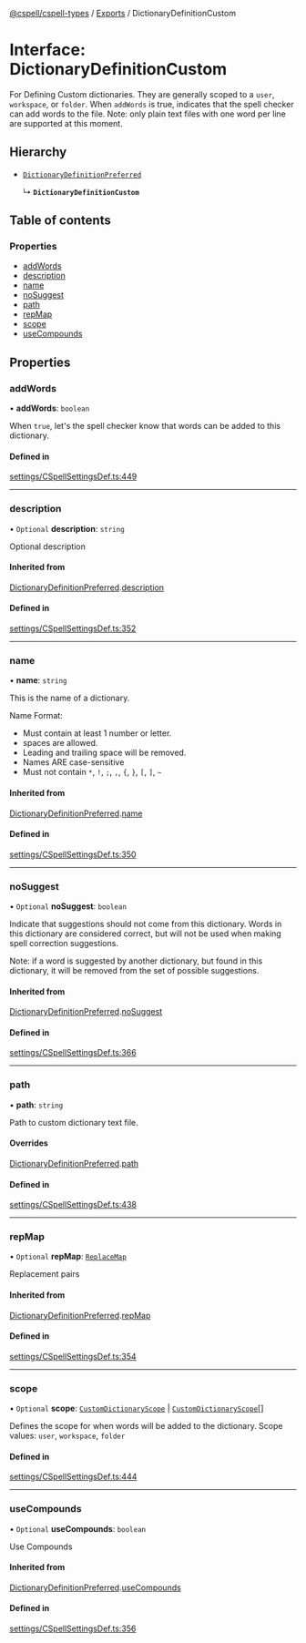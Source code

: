 [@cspell/cspell-types](../README.md) / [Exports](../modules.md) / DictionaryDefinitionCustom

# Interface: DictionaryDefinitionCustom

For Defining Custom dictionaries. They are generally scoped to a
`user`, `workspace`, or `folder`.
When `addWords` is true, indicates that the spell checker can add words
to the file.
Note: only plain text files with one word per line are supported at this moment.

## Hierarchy

- [`DictionaryDefinitionPreferred`](DictionaryDefinitionPreferred.md)

  ↳ **`DictionaryDefinitionCustom`**

## Table of contents

### Properties

- [addWords](DictionaryDefinitionCustom.md#addwords)
- [description](DictionaryDefinitionCustom.md#description)
- [name](DictionaryDefinitionCustom.md#name)
- [noSuggest](DictionaryDefinitionCustom.md#nosuggest)
- [path](DictionaryDefinitionCustom.md#path)
- [repMap](DictionaryDefinitionCustom.md#repmap)
- [scope](DictionaryDefinitionCustom.md#scope)
- [useCompounds](DictionaryDefinitionCustom.md#usecompounds)

## Properties

### addWords

• **addWords**: `boolean`

When `true`, let's the spell checker know that words can be added to this dictionary.

#### Defined in

[settings/CSpellSettingsDef.ts:449](https://github.com/streetsidesoftware/cspell/blob/2bb6c82a/packages/cspell-types/src/settings/CSpellSettingsDef.ts#L449)

___

### description

• `Optional` **description**: `string`

Optional description

#### Inherited from

[DictionaryDefinitionPreferred](DictionaryDefinitionPreferred.md).[description](DictionaryDefinitionPreferred.md#description)

#### Defined in

[settings/CSpellSettingsDef.ts:352](https://github.com/streetsidesoftware/cspell/blob/2bb6c82a/packages/cspell-types/src/settings/CSpellSettingsDef.ts#L352)

___

### name

• **name**: `string`

This is the name of a dictionary.

Name Format:
- Must contain at least 1 number or letter.
- spaces are allowed.
- Leading and trailing space will be removed.
- Names ARE case-sensitive
- Must not contain `*`, `!`, `;`, `,`, `{`, `}`, `[`, `]`, `~`

#### Inherited from

[DictionaryDefinitionPreferred](DictionaryDefinitionPreferred.md).[name](DictionaryDefinitionPreferred.md#name)

#### Defined in

[settings/CSpellSettingsDef.ts:350](https://github.com/streetsidesoftware/cspell/blob/2bb6c82a/packages/cspell-types/src/settings/CSpellSettingsDef.ts#L350)

___

### noSuggest

• `Optional` **noSuggest**: `boolean`

Indicate that suggestions should not come from this dictionary.
Words in this dictionary are considered correct, but will not be
used when making spell correction suggestions.

Note: if a word is suggested by another dictionary, but found in
this dictionary, it will be removed from the set of
possible suggestions.

#### Inherited from

[DictionaryDefinitionPreferred](DictionaryDefinitionPreferred.md).[noSuggest](DictionaryDefinitionPreferred.md#nosuggest)

#### Defined in

[settings/CSpellSettingsDef.ts:366](https://github.com/streetsidesoftware/cspell/blob/2bb6c82a/packages/cspell-types/src/settings/CSpellSettingsDef.ts#L366)

___

### path

• **path**: `string`

Path to custom dictionary text file.

#### Overrides

[DictionaryDefinitionPreferred](DictionaryDefinitionPreferred.md).[path](DictionaryDefinitionPreferred.md#path)

#### Defined in

[settings/CSpellSettingsDef.ts:438](https://github.com/streetsidesoftware/cspell/blob/2bb6c82a/packages/cspell-types/src/settings/CSpellSettingsDef.ts#L438)

___

### repMap

• `Optional` **repMap**: [`ReplaceMap`](../modules.md#replacemap)

Replacement pairs

#### Inherited from

[DictionaryDefinitionPreferred](DictionaryDefinitionPreferred.md).[repMap](DictionaryDefinitionPreferred.md#repmap)

#### Defined in

[settings/CSpellSettingsDef.ts:354](https://github.com/streetsidesoftware/cspell/blob/2bb6c82a/packages/cspell-types/src/settings/CSpellSettingsDef.ts#L354)

___

### scope

• `Optional` **scope**: [`CustomDictionaryScope`](../modules.md#customdictionaryscope) \| [`CustomDictionaryScope`](../modules.md#customdictionaryscope)[]

Defines the scope for when words will be added to the dictionary.
Scope values: `user`, `workspace`, `folder`

#### Defined in

[settings/CSpellSettingsDef.ts:444](https://github.com/streetsidesoftware/cspell/blob/2bb6c82a/packages/cspell-types/src/settings/CSpellSettingsDef.ts#L444)

___

### useCompounds

• `Optional` **useCompounds**: `boolean`

Use Compounds

#### Inherited from

[DictionaryDefinitionPreferred](DictionaryDefinitionPreferred.md).[useCompounds](DictionaryDefinitionPreferred.md#usecompounds)

#### Defined in

[settings/CSpellSettingsDef.ts:356](https://github.com/streetsidesoftware/cspell/blob/2bb6c82a/packages/cspell-types/src/settings/CSpellSettingsDef.ts#L356)
